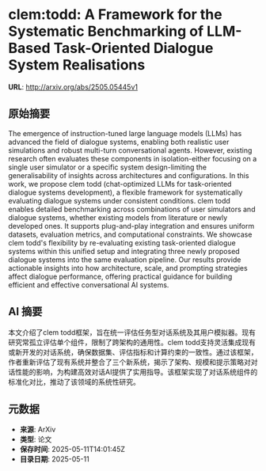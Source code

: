 # clem:todd: A Framework for the Systematic Benchmarking of LLM-Based Task-Oriented Dialogue System Realisations

**URL**: http://arxiv.org/abs/2505.05445v1

## 原始摘要

The emergence of instruction-tuned large language models (LLMs) has advanced
the field of dialogue systems, enabling both realistic user simulations and
robust multi-turn conversational agents. However, existing research often
evaluates these components in isolation-either focusing on a single user
simulator or a specific system design-limiting the generalisability of insights
across architectures and configurations. In this work, we propose clem todd
(chat-optimized LLMs for task-oriented dialogue systems development), a
flexible framework for systematically evaluating dialogue systems under
consistent conditions. clem todd enables detailed benchmarking across
combinations of user simulators and dialogue systems, whether existing models
from literature or newly developed ones. It supports plug-and-play integration
and ensures uniform datasets, evaluation metrics, and computational
constraints. We showcase clem todd's flexibility by re-evaluating existing
task-oriented dialogue systems within this unified setup and integrating three
newly proposed dialogue systems into the same evaluation pipeline. Our results
provide actionable insights into how architecture, scale, and prompting
strategies affect dialogue performance, offering practical guidance for
building efficient and effective conversational AI systems.


## AI 摘要

本文介绍了clem todd框架，旨在统一评估任务型对话系统及其用户模拟器。现有研究常孤立评估单个组件，限制了跨架构的通用性。clem todd支持灵活集成现有或新开发的对话系统，确保数据集、评估指标和计算约束的一致性。通过该框架，作者重新评估了现有系统并整合了三个新系统，揭示了架构、规模和提示策略对对话性能的影响，为构建高效对话AI提供了实用指导。该框架实现了对话系统组件的标准化对比，推动了该领域的系统性研究。

## 元数据

- **来源**: ArXiv
- **类型**: 论文
- **保存时间**: 2025-05-11T14:01:45Z
- **目录日期**: 2025-05-11
